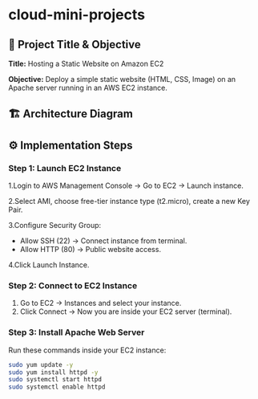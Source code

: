 # cloud-mini-projects

## 📌 Project Title & Objective

**Title:** Hosting a Static Website on Amazon EC2

**Objective:** Deploy a simple static website (HTML, CSS, Image) on an Apache server running in an AWS EC2 instance.


## 🏗️ Architecture Diagram






## ⚙️ Implementation Steps

### Step 1: Launch EC2 Instance

1.Login to AWS Management Console → Go to EC2 → Launch instance.

2.Select AMI, choose free-tier instance type (t2.micro), create a new Key Pair.

3.Configure Security Group:  
   - Allow SSH (22) → Connect instance from terminal.  
   - Allow HTTP (80) → Public website access.
     
4.Click Launch Instance.  


### Step 2: Connect to EC2 Instance

1. Go to EC2 → Instances and select your instance.
2. Click Connect → Now you are inside your EC2 server (terminal).

### Step 3: Install Apache Web Server  
Run these commands inside your EC2 instance:  

```bash
sudo yum update -y
sudo yum install httpd -y
sudo systemctl start httpd
sudo systemctl enable httpd


